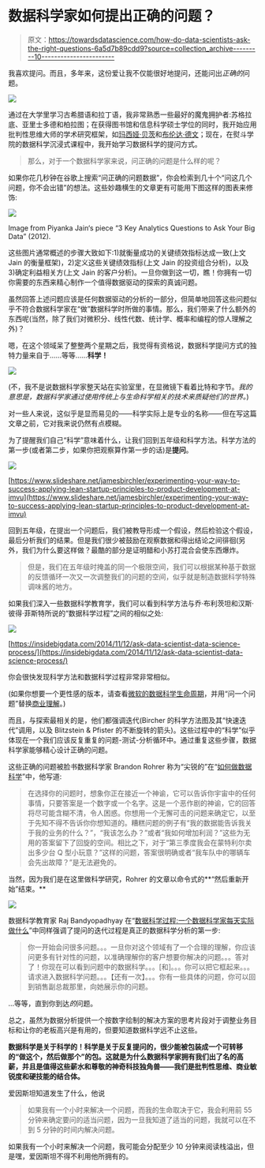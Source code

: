 # 数据科学家如何提出正确的问题？

> 原文：<https://towardsdatascience.com/how-do-data-scientists-ask-the-right-questions-6a5d7b89cdd9?source=collection_archive---------10----------------------->

我喜欢提问。而且，多年来，这份爱让我不仅能很好地提问，还能问出*正确的*问题。

![](img/202b302796c53d75d76dd6064949cb81.png)

通过在大学里学习古希腊语和拉丁语，我非常熟悉一些最好的魔鬼拥护者:苏格拉底、亚里士多德和柏拉图；在获得图书馆和信息科学硕士学位的同时，我开始应用批判性思维大师的学术研究框架，如[玛西娅·贝茨](https://en.wikipedia.org/wiki/Cognitive_models_of_information_retrieval)和[布伦达·德文](https://www.scribd.com/document/166816567/Brenda-Dervin-Sense-Making-Theory-and-Practice-An-Overview-of-User-Interests-in-Knowledge-Seeking-and-Use)；现在，在熨斗学院的数据科学沉浸式课程中，我开始学习数据科学的提问方式。

> 那么，对于一个数据科学家来说，问正确的问题是什么样的呢？

如果你花几秒钟在谷歌上搜索“问正确的问题数据”，你会检索到几十个“问这几个问题，你不会出错”的想法。这些妙趣横生的文章更有可能用下图这样的图表来修饰:

![](img/7761e6844edab0a9b0d9b2b46b937de3.png)

Image from Piyanka Jain‘s piece “3 Key Analytics Questions to Ask Your Big Data” (2012).

这些图片通常概述的步骤大致如下:1)就衡量成功的关键绩效指标达成一致(上文 Jain 的衡量框架)，2)定义这些关键绩效指标(上文 Jain 的投资组合分析)，以及 3)确定利益相关方(上文 Jain 的客户分析)。一旦你做到这一切，瞧！你拥有一切你需要的东西来精心制作一个值得数据驱动的探索的真诚问题。

虽然回答上述问题应该是任何数据驱动的分析的一部分，但简单地回答这些问题似乎不符合数据科学家在“做”数据科学时所做的事情。那么，我们带来了什么额外的东西呢(当然，除了我们对微积分、线性代数、统计学、概率和编程的惊人理解之外)？

嗯，在这个领域呆了整整两个星期之后，我觉得有资格说，数据科学提问方式的独特力量来自于……等等……**科学！**

![](img/6cd32b7456203bc05fdff9b6e8c41ff8.png)

(不，我不是说数据科学家整天站在实验室里，在显微镜下看着比特和字节。*我的意思是，数据科学家通过使用传统上与生命科学相关的技术来质疑他们的世界。*)

对一些人来说，这似乎是显而易见的——科学实际上是专业的名称——但在写这篇文章之前，它对我来说仍然有点模糊。

为了提醒我们自己“科学”意味着什么，让我们回到五年级和科学方法。科学方法的第一步(或者第二步，如果你把观察算作第一步的话)是**提问**。

![](img/8b51dd1faec781eef6891d6b752e5393.png)

[https://www.slideshare.net/jamesbirchler/experimenting-your-way-to-success-applying-lean-startup-principles-to-product-development-at-imvu](https://www.slideshare.net/jamesbirchler/experimenting-your-way-to-success-applying-lean-startup-principles-to-product-development-at-imvu)

回到五年级，在提出一个问题后，我们被教导形成一个假设，然后检验这个假设，最后分析我们的结果。但是我们很少被鼓励在观察数据和得出结论之间徘徊(另外，我们为什么要这样做？最酷的部分是证明醋和小苏打混合会使东西爆炸。

> 但是，我们在五年级时掩盖的同一个极限空间，我们可以根据某种基于数据的反馈循环一次又一次调整我们的问题的空间，似乎就是制造数据科学特殊调味酱的地方。

如果我们深入一些数据科学教育学，我们可以看到科学方法与乔·布利茨坦和汉斯·彼得·菲斯特所说的“数据科学过程”之间的相似之处:

![](img/6e6b55b1da26a9dcfa4e9b833baa5d14.png)

[https://insidebigdata.com/2014/11/12/ask-data-scientist-data-science-process/](https://insidebigdata.com/2014/11/12/ask-data-scientist-data-science-process/)

你会很快发现科学方法和数据科学过程非常非常相似。

(如果你想要一个更性感的版本，请查看[微软的数据科学生命周期](https://docs.microsoft.com/en-us/azure/machine-learning/team-data-science-process/overview)，并用“问一个问题”替换[商业理解](https://docs.microsoft.com/en-us/azure/machine-learning/team-data-science-process/lifecycle-business-understanding)。)

而且，与探索最相关的是，他们都强调迭代(Bircher 的科学方法图及其“快速迭代”调用，以及 Blitzstein & Pfister 的不断旋转的箭头)。这些过程中的“科学”似乎体现在一个我们应该反复重复的问题-测试-分析循环中。通过重复这些步骤，数据科学家能够精心设计正确的问题。

这些正确的问题被脸书数据科学家 Brandon Rohrer 称为“尖锐的”在“[如何做数据科学](https://blogs.technet.microsoft.com/machinelearning/2016/03/28/how-to-do-data-science/)”中，他写道:

> 在选择你的问题时，想象你正在接近一个神谕，它可以告诉你宇宙中的任何事情，只要答案是一个数字或一个名字。这是一个恶作剧的神谕，它的回答将尽可能含糊不清，令人困惑。你想用一个无懈可击的问题来确定它，以至于先知不得不告诉你你想知道的。糟糕问题的例子有“我的数据能告诉我关于我的业务的什么？”，“我该怎么办？”或者“我如何增加利润？”这些为无用的答案留下了回旋的空间。相比之下，对于“第三季度我会在蒙特利尔卖出多少台 Q 型小玩意？”这样的问题，答案很明确或者“我车队中的哪辆车会先出故障？”是无法避免的。

当然，因为我们是在这里做科学研究，Rohrer 的文章以命令式的**“然后重新开始”结束。**

![](img/00ab813d6d3fed577d21b3b4dac9d2a4.png)

数据科学教育家 Raj Bandyopadhyay 在“[数据科学过程:一个数据科学家每天实际做什么](https://medium.springboard.com/the-data-science-process-the-complete-laymans-guide-to-what-a-data-scientist-actually-does-ca3e166b7c67)”中同样强调了提问的迭代过程是真正的数据科学分析的第一步:

> 你一开始会问很多问题。。。一旦你对这个领域有了一个合理的理解，你应该问更多有针对性的问题，以准确理解你的客户想要你解决的问题。。。答对了！你现在可以看到问题中的数据科学。。。[和]。。。你可以把它框起来。。。请求进入数据科学问题。。。【还有一次】。。。你有一些具体的问题，你可以回到销售副总裁那里，向她展示你的问题。

…等等，直到你到达*的*问题。

总之，虽然为数据分析提供一个按数字绘制的解决方案的思考片段对于调整业务目标和让你的老板高兴是有用的，但要知道数据科学远不止这些。

**数据科学是关于科学的！科学是关于反复提问的，很少能被包装成一个可转移的“做这个，然后做那个”的包。这就是为什么数据科学家拥有我们出了名的高薪，并且是值得这些薪水和尊敬的神奇科技独角兽——我们是批判性思维、商业敏锐度和硬技能的结合体。**

爱因斯坦知道发生了什么，他说

> 如果我有一个小时来解决一个问题，而我的生命取决于它，我会利用前 55 分钟来确定要问的适当问题，因为一旦我知道了适当的问题，我就可以在不到 5 分钟的时间内解决问题。

如果我有一个小时来解决一个问题，我可能会分配至少 10 分钟来阅读栈溢出，但是嘿，爱因斯坦不得不利用他所拥有的。
